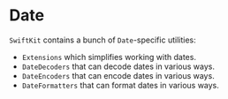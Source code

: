 # Date

`SwiftKit` contains a bunch of `Date`-specific utilities:

* `Extensions` which simplifies working with dates.
* `DateDecoders` that can decode dates in various ways.
* `DateEncoders` that can encode dates in various ways.
* `DateFormatters` that can format dates in various ways.
